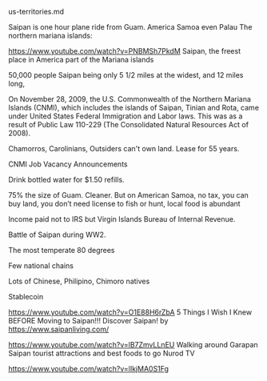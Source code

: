us-territories.md

Saipan is one hour plane ride from Guam.
America Samoa even Palau
The northern mariana islands:

https://www.youtube.com/watch?v=PNBMSh7PkdM
Saipan, the freest place in America
part of the Mariana islands

50,000 people
Saipan being only 5 1/2 miles at the widest, and 12 miles long,

On November 28, 2009, the U.S. Commonwealth of the Northern Mariana Islands (CNMI), which includes the islands of Saipan, Tinian and Rota, came under United States Federal Immigration and Labor laws. This was as a result of Public Law 110-229 (The Consolidated Natural Resources Act of 2008).

Chamorros, Carolinians,
Outsiders can't own land. Lease for 55 years.

CNMI Job Vacancy Announcements

Drink bottled water for $1.50 refills.

75% the size of Guam. Cleaner.
But on American Samoa, no tax, you can buy land, you don’t need license to fish or hunt, local food is abundant

Income paid not to IRS but Virgin Islands Bureau of Internal Revenue.

Battle of Saipan during WW2.

The most temperate 80 degrees

Few national chains

Lots of Chinese, Philipino, Chimoro natives

Stablecoin

https://www.youtube.com/watch?v=O1E88H6rZbA
 5 Things I Wish I Knew BEFORE Moving to Saipan!!!
Discover Saipan! by https://www.saipanliving.com/


https://www.youtube.com/watch?v=lB7ZmvLLnEU
Walking around Garapan Saipan tourist attractions and best foods to go
Nurod TV

https://www.youtube.com/watch?v=lIkjMA0S1Fg
